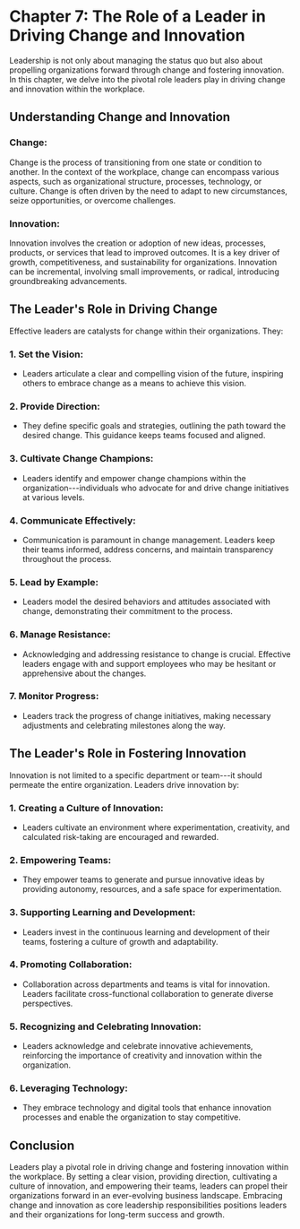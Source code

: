 Chapter 7: The Role of a Leader in Driving Change and Innovation
================================================================

Leadership is not only about managing the status quo but also about propelling organizations forward through change and fostering innovation. In this chapter, we delve into the pivotal role leaders play in driving change and innovation within the workplace.

Understanding Change and Innovation
-----------------------------------

### Change:

Change is the process of transitioning from one state or condition to another. In the context of the workplace, change can encompass various aspects, such as organizational structure, processes, technology, or culture. Change is often driven by the need to adapt to new circumstances, seize opportunities, or overcome challenges.

### Innovation:

Innovation involves the creation or adoption of new ideas, processes, products, or services that lead to improved outcomes. It is a key driver of growth, competitiveness, and sustainability for organizations. Innovation can be incremental, involving small improvements, or radical, introducing groundbreaking advancements.

The Leader's Role in Driving Change
-----------------------------------

Effective leaders are catalysts for change within their organizations. They:

### 1. **Set the Vision:**

* Leaders articulate a clear and compelling vision of the future, inspiring others to embrace change as a means to achieve this vision.

### 2. **Provide Direction:**

* They define specific goals and strategies, outlining the path toward the desired change. This guidance keeps teams focused and aligned.

### 3. **Cultivate Change Champions:**

* Leaders identify and empower change champions within the organization---individuals who advocate for and drive change initiatives at various levels.

### 4. **Communicate Effectively:**

* Communication is paramount in change management. Leaders keep their teams informed, address concerns, and maintain transparency throughout the process.

### 5. **Lead by Example:**

* Leaders model the desired behaviors and attitudes associated with change, demonstrating their commitment to the process.

### 6. **Manage Resistance:**

* Acknowledging and addressing resistance to change is crucial. Effective leaders engage with and support employees who may be hesitant or apprehensive about the changes.

### 7. **Monitor Progress:**

* Leaders track the progress of change initiatives, making necessary adjustments and celebrating milestones along the way.

The Leader's Role in Fostering Innovation
-----------------------------------------

Innovation is not limited to a specific department or team---it should permeate the entire organization. Leaders drive innovation by:

### 1. **Creating a Culture of Innovation:**

* Leaders cultivate an environment where experimentation, creativity, and calculated risk-taking are encouraged and rewarded.

### 2. **Empowering Teams:**

* They empower teams to generate and pursue innovative ideas by providing autonomy, resources, and a safe space for experimentation.

### 3. **Supporting Learning and Development:**

* Leaders invest in the continuous learning and development of their teams, fostering a culture of growth and adaptability.

### 4. **Promoting Collaboration:**

* Collaboration across departments and teams is vital for innovation. Leaders facilitate cross-functional collaboration to generate diverse perspectives.

### 5. **Recognizing and Celebrating Innovation:**

* Leaders acknowledge and celebrate innovative achievements, reinforcing the importance of creativity and innovation within the organization.

### 6. **Leveraging Technology:**

* They embrace technology and digital tools that enhance innovation processes and enable the organization to stay competitive.

Conclusion
----------

Leaders play a pivotal role in driving change and fostering innovation within the workplace. By setting a clear vision, providing direction, cultivating a culture of innovation, and empowering their teams, leaders can propel their organizations forward in an ever-evolving business landscape. Embracing change and innovation as core leadership responsibilities positions leaders and their organizations for long-term success and growth.

